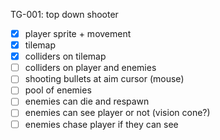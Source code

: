 TG-001: top down shooter

* [x] player sprite + movement
* [x] tilemap
* [x] colliders on tilemap
* [ ] colliders on player and enemies
* [ ] shooting bullets at aim cursor (mouse)
* [ ] pool of enemies
* [ ] enemies can die and respawn
* [ ] enemies can see player or not (vision cone?)
* [ ] enemies chase player if they can see